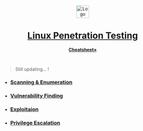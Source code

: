 <!-- PROJECT LOGO -->
<br />
<p align="center">
  <a href="https://github.com/sarathlalup">
    <img src="https://encrypted-tbn0.gstatic.com/images?q=tbn%3AANd9GcRi7wwZC71iqrGEvm9OiCG2JyTwx72attNC7RumJkun42_zADlr" alt="Logo" width="40" height="40">
  <h1 align="center">Linux Penetration Testing </h1>
    
   </a>
  
<p align="center">
    <a href="https://github.com/sarathlalup/Cyber-security/blob/master/Windows%20Exploitaion/Penetration%20Testing%20Cheatsheet.md"><strong>Cheatsheet»</strong></a></p>
    <br />
  

 
</p>






> Still updating...   !
* ###    [Scanning & Enumeration](https://github.com/sarathlalup/Penetration-Testing/blob/master/Windows%20Exploitaion/02.Scanning%20&%20Enumeration/README.md)

* ###   [Vulnerability Finding](https://github.com/sarathlalup/Penetration-Testing/blob/master/Windows%20Exploitaion/03.Vulnerability%20Finding/README.md)

* ###  [Exploitaion](https://github.com/sarathlalup/Penetration-Testing/blob/master/Windows%20Exploitaion/Exploitation/README.md)

   
* ###   [Privilege Escalation](https://github.com/sarathlalup/Penetration-Testing/blob/master/Windows%20Exploitaion/Privilege%20escalation/README.md)
 
